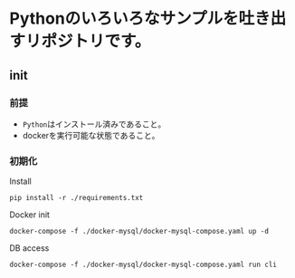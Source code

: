 # Pythonのいろいろなサンプルを吐き出すリポジトリです。

## init

### 前提

- `Python`はインストール済みであること。
- dockerを実行可能な状態であること。

### 初期化

Install

```shell
pip install -r ./requirements.txt
```

Docker init

```shell
docker-compose -f ./docker-mysql/docker-mysql-compose.yaml up -d
```

DB access

```shell
docker-compose -f ./docker-mysql/docker-mysql-compose.yaml run cli
```